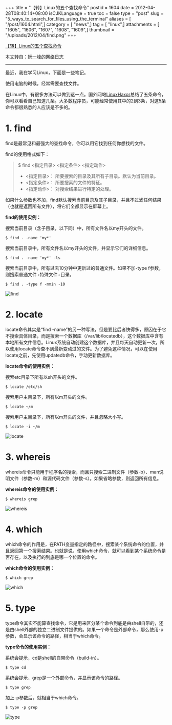 +++
title = "【转】Linux的五个查找命令"
postid = 1604
date = 2012-04-28T08:40:14+08:00
isCJKLanguage = true
toc = false
type = "post"
slug = "5_ways_to_search_for_files_using_the_terminal"
aliases = [ "/post/1604.html",]
category = [ "news",]
tag = [ "linux",]
attachments = [ "1605", "1606", "1607", "1608", "1609",]
thumbnail = "/uploads/2012/04/find.png"
+++


[【转】Linux的五个查找命令](https://blog.zengrong.net/post/1604.html)

本文转自：[阮一峰的网络日志](http://www.ruanyifeng.com/blog/2009/10/5_ways_to_search_for_files_using_the_terminal.html)

<hr>

最近，我在学习Linux，下面是一些笔记。

使用电脑的时候，经常需要查找文件。

在Linux中，有很多方法可以做到这一点。国外网站[LinuxHaxor](http://www.linuxhaxor.net/?p=904)总结了五条命令，你可以看看自己知道几条。大多数程序员，可能经常使用其中的2到3条，对这5条命令都很熟悉的人应该是不多的。<!--more-->

# 1. find

find是最常见和最强大的查找命令，你可以用它找到任何你想找的文件。

find的使用格式如下：

>$ find <指定目录> <指定条件> <指定动作>
>- <指定目录>： 所要搜索的目录及其所有子目录。默认为当前目录。
>- <指定条件>： 所要搜索的文件的特征。
>- <指定动作>： 对搜索结果进行特定的处理。

如果什么参数也不加，find默认搜索当前目录及其子目录，并且不过滤任何结果（也就是返回所有文件），将它们全都显示在屏幕上。

**find的使用实例：**

搜索当前目录（含子目录，以下同）中，所有文件名以my开头的文件。

	$ find . -name 'my*'

搜索当前目录中，所有文件名以my开头的文件，并显示它们的详细信息。

	$ find . -name 'my*' -ls

搜索当前目录中，所有过去10分钟中更新过的普通文件。如果不加-type f参数，则搜索普通文件+特殊文件+目录。

	$ find . -type f -mmin -10

![find](/uploads/2012/04/find.png)

# 2. locate

locate命令其实是“find -name”的另一种写法，但是要比后者快得多，原因在于它不搜索具体目录，而是搜索一个数据库（/var/lib/locatedb），这个数据库中含有本地所有文件信息。Linux系统自动创建这个数据库，并且每天自动更新一次，所以使用locate命令查不到最新变动过的文件。为了避免这种情况，可以在使用locate之前，先使用updatedb命令，手动更新数据库。

**locate命令的使用实例：**

搜索etc目录下所有以sh开头的文件。

	$ locate /etc/sh

搜索用户主目录下，所有以m开头的文件。

	$ locate ~/m

搜索用户主目录下，所有以m开头的文件，并且忽略大小写。

	$ locate -i ~/m

![locate](/uploads/2012/04/locate.png)

# 3. whereis

whereis命令只能用于程序名的搜索，而且只搜索二进制文件（参数-b）、man说明文件（参数-m）和源代码文件（参数-s）。如果省略参数，则返回所有信息。

**whereis命令的使用实例：**

	$ whereis grep

![whereis](/uploads/2012/04/whereis.png)

# 4. which

which命令的作用是，在PATH变量指定的路径中，搜索某个系统命令的位置，并且返回第一个搜索结果。也就是说，使用which命令，就可以看到某个系统命令是否存在，以及执行的到底是哪一个位置的命令。

**which命令的使用实例：**

	$ which grep

![which](/uploads/2012/04/which.png)

# 5. type

type命令其实不能算查找命令，它是用来区分某个命令到底是由shell自带的，还是由shell外部的独立二进制文件提供的。如果一个命令是外部命令，那么使用-p参数，会显示该命令的路径，相当于which命令。

**type命令的使用实例：**

系统会提示，cd是shell的自带命令（build-in）。

	$ type cd

系统会提示，grep是一个外部命令，并显示该命令的路径。

	$ type grep

加上-p参数后，就相当于which命令。

	$ type -p grep

![type](/uploads/2012/04/type.png)
